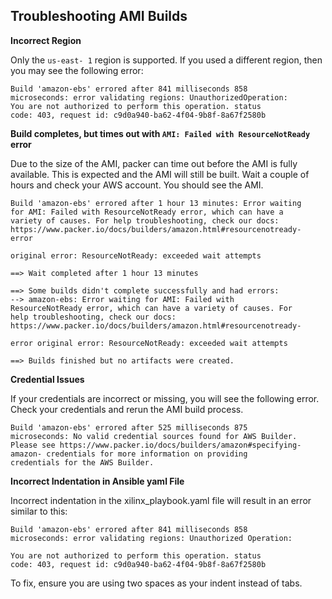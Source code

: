 ## Troubleshooting AMI Builds

**Incorrect Region**

Only the `us-east- 1` region is supported. If you used a different region, then you may see the following error:

```
Build 'amazon-ebs' errored after 841 milliseconds 858
microseconds: error validating regions: UnauthorizedOperation:
You are not authorized to perform this operation. status
code: 403, request id: c9d0a940-ba62-4f04-9b8f-8a67f2580b
```

**Build completes, but times out with `AMI: Failed with ResourceNotReady` error**

Due to the size of the AMI, packer can time out before the AMI is fully available. This is expected and the AMI will still be built. Wait a couple of hours and check your AWS account. You should see the AMI.
```
Build 'amazon-ebs' errored after 1 hour 13 minutes: Error waiting
for AMI: Failed with ResourceNotReady error, which can have a
variety of causes. For help troubleshooting, check our docs:
https://www.packer.io/docs/builders/amazon.html#resourcenotready-
error

original error: ResourceNotReady: exceeded wait attempts

==> Wait completed after 1 hour 13 minutes

==> Some builds didn't complete successfully and had errors:
--> amazon-ebs: Error waiting for AMI: Failed with
ResourceNotReady error, which can have a variety of causes. For
help troubleshooting, check our docs:
https://www.packer.io/docs/builders/amazon.html#resourcenotready-

error original error: ResourceNotReady: exceeded wait attempts

==> Builds finished but no artifacts were created.
```
**Credential Issues**

If your credentials are incorrect or missing, you will see the following error. Check your credentials and rerun the AMI build process.

```
Build 'amazon-ebs' errored after 525 milliseconds 875
microseconds: No valid credential sources found for AWS Builder.
Please see https://www.packer.io/docs/builders/amazon#specifying-
amazon- credentials for more information on providing
credentials for the AWS Builder.
```

**Incorrect Indentation in Ansible yaml File**

Incorrect indentation in the xilinx_playbook.yaml file will result in an error similar to this:

```
Build 'amazon-ebs' errored after 841 milliseconds 858
microseconds: error validating regions: Unauthorized Operation:

You are not authorized to perform this operation. status
code: 403, request id: c9d0a940-ba62-4f04-9b8f-8a67f2580b
```

To fix, ensure you are using two spaces as your indent instead of tabs.
